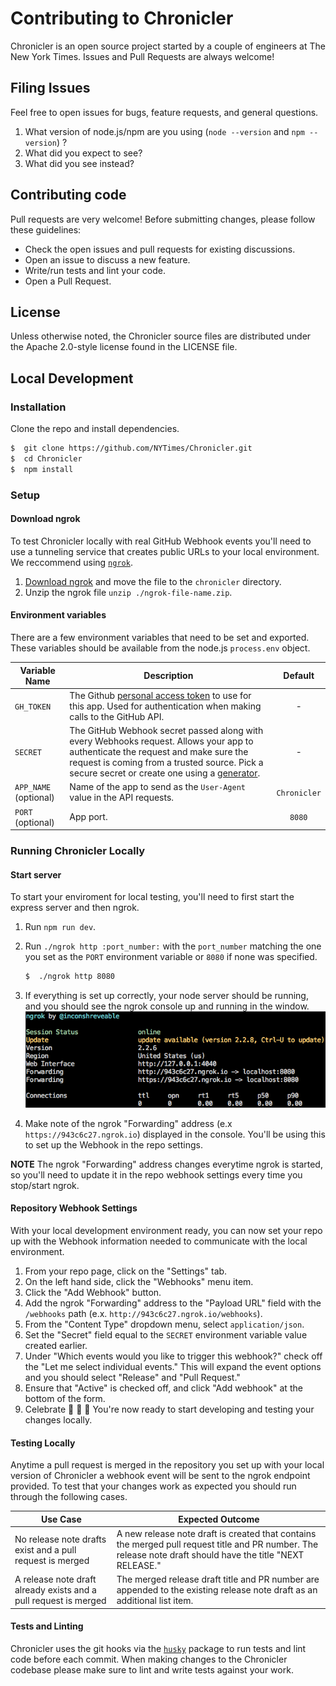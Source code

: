 # Contributing to Chronicler
Chronicler is an open source project started by a couple of engineers at The New York Times.  Issues and Pull Requests are always welcome!

## Filing Issues
Feel free to open issues for bugs, feature requests, and general questions.

1. What version of node.js/npm are you using (`node --version` and `npm --version`) ?
2. What did you expect to see?
3. What did you see instead?

## Contributing code
Pull requests are very welcome! Before submitting changes, please follow these guidelines:

- Check the open issues and pull requests for existing discussions.
- Open an issue to discuss a new feature.
- Write/run tests and lint your code.
- Open a Pull Request.

## License
Unless otherwise noted, the Chronicler source files are distributed under the Apache 2.0-style license found in the LICENSE file.

## Local Development

### Installation
Clone the repo and install dependencies.

```bash
$  git clone https://github.com/NYTimes/Chronicler.git
$  cd Chronicler
$  npm install
```

### Setup

#### Download ngrok
To test Chronicler locally with real GitHub Webhook events you'll need to use a tunneling service that creates public URLs to your local environment.  We reccommend using [`ngrok`](https://ngrok.com/).

1. [Download ngrok](https://ngrok.com/download) and move the file to the `chronicler` directory.
2. Unzip the ngrok file `unzip ./ngrok-file-name.zip`.

#### Environment variables
There are a few environment variables that need to be set and exported.  These variables should be available from the node.js `process.env` object.

**Variable Name** | **Description** | **Default**
--- | --- | :---:
`GH_TOKEN` | The Github [personal access token](https://github.com/settings/tokens) to use for this app.  Used for authentication when making calls to the GitHub API. | -
`SECRET` | The GitHub Webhook secret passed along with every Webhooks request.  Allows your app to authenticate the request and make sure the request is coming from a trusted source.  Pick a secure secret or create one using a [generator](https://randomkeygen.com/). | -
`APP_NAME` (optional) | Name of the app to send as the `User-Agent` value in the API requests. | `Chronicler`
`PORT` (optional) | App port. | `8080`

### Running Chronicler Locally

#### Start server
To start your enviroment for local testing, you'll need to first start the express server and then ngrok.

1. Run `npm run dev`.
2. Run `./ngrok http :port_number:` with the `port_number` matching the one you set as the `PORT` environment variable or `8080` if none was specified.

    ```bash
    $  ./ngrok http 8080
    ```
3. If everything is set up correctly, your node server should be running, and you should see the ngrok console up and running in the window.
![Image of ngrok console](ngrok.png)
4. Make note of the ngrok "Forwarding" address (e.x `https://943c6c27.ngrok.io`) displayed in the console. You'll be using this to set up the Webhook in the repo settings.

**NOTE** The ngrok "Forwarding" address changes everytime ngrok is started, so you'll need to update it in the repo webhook settings every time you stop/start ngrok.

#### Repository Webhook Settings
With your local development environment ready, you can now set your repo up with the Webhook information needed to communicate with the local environment.

1. From your repo page, click on the "Settings" tab.
2. On the left hand side, click the "Webhooks" menu item.
3. Click the "Add Webhook" button.
4. Add the ngrok "Forwarding" address to the "Payload URL" field with the `/webhooks` path (e.x. `http://943c6c27.ngrok.io/webhooks`).
5. From the "Content Type" dropdown menu, select `application/json`.
6. Set the "Secret" field equal to the `SECRET` environment variable value created earlier.
7. Under "Which events would you like to trigger this webhook?" check off the "Let me select individual events."  This will expand the event options and you should select "Release" and "Pull Request."
8. Ensure that "Active" is checked off, and click "Add webhook" at the bottom of the form.
9. Celebrate :clap: :clap: :clap: You're now ready to start developing and testing your changes locally.

#### Testing Locally
Anytime a pull request is merged in the repository you set up with your local version of Chronicler a webhook event will be sent to the ngrok endpoint provided.  To test that your changes work as expected you should run through the following cases.

**Use Case** | **Expected Outcome**
--- | ---
No release note drafts exist and a pull request is merged | A new release note draft is created that contains the merged pull request title and PR number.  The release note draft should have the title "NEXT RELEASE."
A release note draft already exists and a pull request is merged | The merged release draft title and PR number are appended to the existing release note draft as an additional list item.

#### Tests and Linting
Chronicler uses the git hooks via the [`husky`](https://github.com/typicode/husky/tree/v0.14.3) package to run tests and lint code before each commit.  When making changes to the Chronicler codebase please make sure to lint and write tests against your work.
